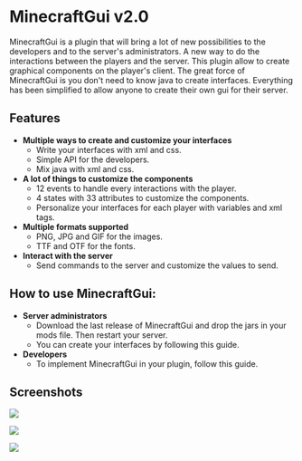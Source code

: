 # MinecraftGui v2.0

MinecraftGui is a plugin that will bring a lot of new possibilities to the developers and to the server's administrators. A new way to do the interactions between the players and the server. This plugin allow to create graphical components on the player's client. The great force of MinecraftGui is you don't need to know java to create interfaces. Everything has been simplified to allow anyone to create their own gui for their server.

Features
--
- **Multiple ways to create and customize your interfaces**
  - Write your interfaces with xml and css.
  - Simple API for the developers.
  - Mix java with xml and css.
- **A lot of things to customize the components**
  - 12 events to handle every interactions with the player.
  - 4 states with 33 attributes to customize the components.
  - Personalize your interfaces for each player with variables and xml tags.
- **Multiple formats supported**
  - PNG, JPG and GIF for the images.
  - TTF and OTF for the fonts.
- **Interact with the server**
  - Send commands to the server and customize the values to send.

How to use MinecraftGui:
--
- **Server administrators**
  - Download the last release of MinecraftGui and drop the jars in your mods file. Then restart your server.
  - You can create your interfaces by following this guide.
- **Developers**
  - To implement MinecraftGui in your plugin, follow this guide.

Screenshots
--

![](http://img15.hostingpics.net/pics/37530920160123122439.png)

![](http://img15.hostingpics.net/pics/97058220160123122251.png)

![](http://s28.postimg.org/vojy5hbrh/2016_01_23_12_23_16.png)
